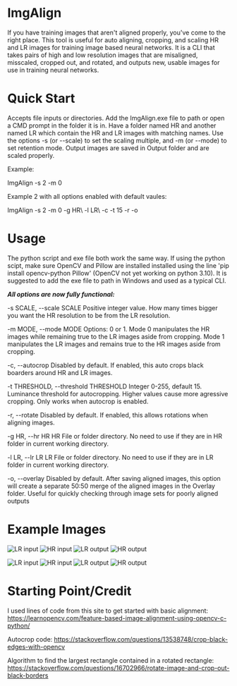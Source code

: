 # ImgAlign
If you have training images that aren't aligned properly, you've come to the right place.  This tool is useful for auto aligning, cropping, and scaling HR and LR images for training image based neural networks.  It is a CLI that takes pairs of high and low resolution images that are misaligned, misscaled, cropped out, and rotated, and outputs new, usable images for use in training neural networks.  


# Quick Start
Accepts file inputs or directories.  Add the ImgAlign.exe file to path or open a CMD prompt in the folder it is in.  Have a folder named HR and another named LR which contain the HR and LR images with matching names.  Use the options -s (or --scale) to set the scaling multiple, and -m (or --mode) to set retention mode.  Output images are saved in Output folder and are scaled properly. 

Example:

ImgAlign -s 2 -m 0

Example 2 with all options enabled with default vaules:

ImgAlign -s 2 -m 0 -g HR\ -l LR\ -c -t 15 -r -o


# Usage
The python script and exe file both work the same way.  If using the python scipt, make sure OpenCV and Pillow are installed installed using the line 'pip install opencv-python Pillow' (OpenCV not yet working on python 3.10).  It is suggested to add the exe file to path in Windows and used as a typical CLI.


***All options are now fully functional:***

-s SCALE, --scale SCALE                   Positive integer value. How many times bigger you want the HR resolution to be from the LR
                                          resolution.

-m MODE, --mode MODE                      Options: 0 or 1. Mode 0 manipulates the HR images while remaining true to the LR images aside
                                          from cropping. Mode 1 manipulates the LR images and remains true to the HR images aside from
                                          cropping.

-c, --autocrop                            Disabled by default. If enabled, this auto crops black boarders around HR and LR images.

-t THRESHOLD, --threshold THRESHOLD       Integer 0-255, default 15. Luminance threshold for autocropping. Higher values cause more
                                          agressive cropping. Only works when autocrop is enabled.

-r, --rotate                              Disabled by default. If enabled, this allows rotations when aligning images.

-g HR, --hr HR                            HR File or folder directory. No need to use if they are in HR folder in current working
                                          directory.
                                          
-l LR, --lr LR                            LR File or folder directory. No need to use if they are in LR folder in current working
                                          directory.
                                          
-o, --overlay                             Disabled by default. After saving aligned images, this option will create a separate 50:50
                                          merge of the aligned images in the Overlay folder. Useful for quickly checking through image
                                          sets for poorly aligned outputs


# Example Images

![LR input](https://imgur.com/Ba6PSTH.png)
![HR input](https://imgur.com/KaGJigN.png)
![LR output](https://imgur.com/0leDQ8B.png)
![HR output](https://imgur.com/c0ljhQD.png)



![LR input](https://imgur.com/b3OnyKN.png)
![HR input](https://imgur.com/4N6Bk8q.png)
![LR output](https://imgur.com/h1dr5lr.png)
![HR output](https://imgur.com/NMc3Rai.png)



# Starting Point/Credit

I used lines of code from this site to get started with basic alignment:
https://learnopencv.com/feature-based-image-alignment-using-opencv-c-python/

Autocrop code:
https://stackoverflow.com/questions/13538748/crop-black-edges-with-opencv

Algorithm to find the largest rectangle contained in a rotated rectangle:
https://stackoverflow.com/questions/16702966/rotate-image-and-crop-out-black-borders

